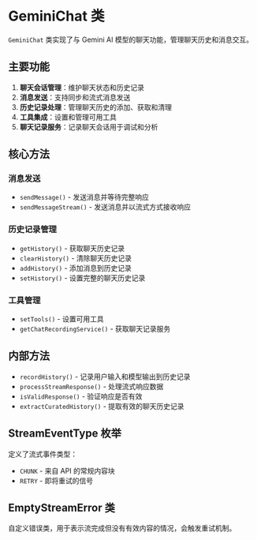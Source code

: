 # GeminiChat 类

`GeminiChat` 类实现了与 Gemini AI 模型的聊天功能，管理聊天历史和消息交互。

## 主要功能

1. **聊天会话管理**：维护聊天状态和历史记录
2. **消息发送**：支持同步和流式消息发送
3. **历史记录处理**：管理聊天历史的添加、获取和清理
4. **工具集成**：设置和管理可用工具
5. **聊天记录服务**：记录聊天会话用于调试和分析

## 核心方法

### 消息发送
- `sendMessage()` - 发送消息并等待完整响应
- `sendMessageStream()` - 发送消息并以流式方式接收响应

### 历史记录管理
- `getHistory()` - 获取聊天历史记录
- `clearHistory()` - 清除聊天历史记录
- `addHistory()` - 添加消息到历史记录
- `setHistory()` - 设置完整的聊天历史记录

### 工具管理
- `setTools()` - 设置可用工具
- `getChatRecordingService()` - 获取聊天记录服务

## 内部方法

- `recordHistory()` - 记录用户输入和模型输出到历史记录
- `processStreamResponse()` - 处理流式响应数据
- `isValidResponse()` - 验证响应是否有效
- `extractCuratedHistory()` - 提取有效的聊天历史记录

## StreamEventType 枚举

定义了流式事件类型：
- `CHUNK` - 来自 API 的常规内容块
- `RETRY` - 即将重试的信号

## EmptyStreamError 类

自定义错误类，用于表示流完成但没有有效内容的情况，会触发重试机制。